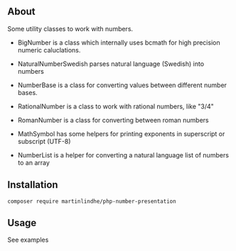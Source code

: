 ## About

Some utility classes to work with numbers.

* BigNumber is a class which internally uses bcmath for high precision numeric caluclations.

* NaturalNumberSwedish parses natural language (Swedish) into numbers

* NumberBase is a class for converting values between different number bases.

* RationalNumber is a class to work with rational numbers, like "3/4"

* RomanNumber is a class for converting between roman numbers

* MathSymbol has some helpers for printing exponents in superscript or subscript (UTF-8)

* NumberList is a helper for converting a natural language list of numbers to an array 


## Installation

    composer require martinlindhe/php-number-presentation


## Usage

See examples
